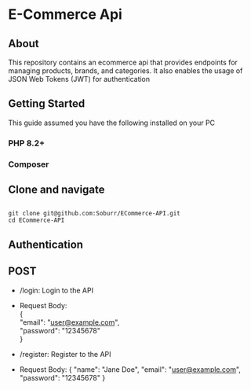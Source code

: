 # E-Commerce Api

## About
This repository contains an ecommerce api that provides endpoints for managing products, brands, and categories. It also enables the usage of JSON Web Tokens (JWT) for authentication

## Getting Started 
This guide assumed you have the following installed on your PC
### PHP 8.2+
### Composer

## Clone and navigate
##
    git clone git@github.com:Soburr/ECommerce-API.git
    cd ECommerce-API

## Authentication
## POST 
- /login: Login to the API <br>
- Request Body: <br>
  { <br>
   "email": "user@example.com", <br>
   "password": "12345678" <br>
  }

  
- /register: Register to the API
- Request Body:
  {
   "name": "Jane Doe",
   "email": "user@example.com",
   "password": "12345678"
  }
